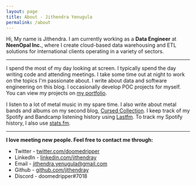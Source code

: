 ```yaml
---
layout: page
title: About - Jithendra Yenugula
permalink: /about
---
```


Hi, My  name is Jithendra. I am currently working as a **Data Engineer** at **NeenOpal Inc.**, where I create cloud-based data warehousing and ETL solutions for international clients operating in a variety of sectors.

***

I spend the most of my day looking at screen. I typically spend the day writing code and attending meetings. I take some time out at night to work on the topics I'm passionate about. I write about data and software engineering on this blog. I occasionally develop POC projects for myself. You can view my projects on [my portfolio](http://jithendray.github.io/portfolio).


I listen to a lot of metal music in my spare time. I also write about metal bands and albums on my second blog, [Cursed Collection](https://cursedcollection.github.io/). I keep track of my Spotify and Bandcamp listening history using [Lastfm](https://www.last.fm/user/Jithendray). To track my Spotify history, I also use [stats.fm](https://stats.fm/doomedripper).

 
<!--I am currently building a habit of reading. I track my reading on [goodreads](https://www.goodreads.com/user/show/94896307-jithendra-yenugula).-->

***

**I love meeting new people. Feel free to contact me through:**

- Twitter - [twitter.com/doomedripper](https://twitter.com/doomedripper)
- LinkedIn - [linkedin.com/jithendray](https://www.linkedin.com/in/jithendray/)
- Email - [jithendra.yenugula@gmail.com](mailto:jithendra.yenugula@gmail.com)
- Github - [github.com/jithendray](https://github.com/jithendray)
- Discord - doomedripper#7018